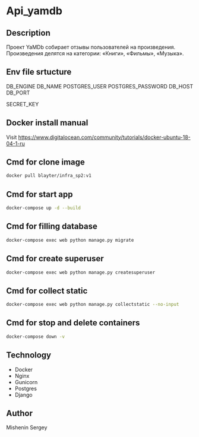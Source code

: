 # Api_yamdb

## Description

Проект YaMDb собирает отзывы пользователей на произведения. Произведения делятся на категории: «Книги», «Фильмы», «Музыка».

## Env file srtucture

DB_ENGINE
DB_NAME
POSTGRES_USER
POSTGRES_PASSWORD
DB_HOST
DB_PORT

SECRET_KEY

## Docker install manual

Visit https://www.digitalocean.com/community/tutorials/docker-ubuntu-18-04-1-ru

## Cmd for clone image

```bash
docker pull blayter/infra_sp2:v1
```

## Cmd for start app

```bash
docker-compose up -d --build 
```

## Cmd for filling database
```bash
docker-compose exec web python manage.py migrate
```

## Cmd for create superuser
```bash
docker-compose exec web python manage.py createsuperuser
```

## Cmd for collect static
```bash
docker-compose exec web python manage.py collectstatic --no-input
```

## Cmd for stop and delete containers
```bash
docker-compose down -v
```

## Technology 

- Docker
- Nginx
- Gunicorn
- Postgres
- Django

## Author

Mishenin Sergey